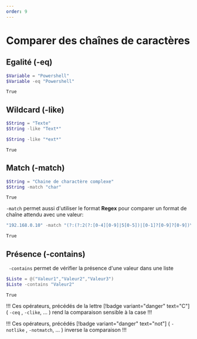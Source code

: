 ```yaml
---
order: 9
---
```


# Comparer des chaînes de caractères

## Egalité (-eq)

```powershell
$Variable = "Powershell"
$Variable -eq "Powershell"
```

```text Output :icon-chevron-right:
True
```

## Wildcard (-like)

```powershell
$String = "Texte"
$String -like "Text*"
```

```powershell
$String -like "*ext*"
```

```text Output :icon-chevron-right:
True
```

## Match (-match)

```powershell
$String = "Chaine de charactère complexe"
$String -match "char"
```

```text Output :icon-chevron-right:
True
```

`-match` permet aussi d'utiliser le format **Regex** pour comparer un format de chaîne attendu avec une valeur:

```powershell
"192.168.0.10" -match "(?:(?:2(?:[0-4][0-9]|5[0-5])|[0-1]?[0-9]?[0-9])\.){3}(?:(?:2([0-4][0-9]|5[0-5])|[0-1]?[0-9]?[0-9]))"
```

```text Output :icon-chevron-right:
True
```

## Présence (-contains)

` -contains` permet de vérifier la présence d'une valeur dans une liste

```powershell
$Liste = @("Valeur1","Valeur2","Valeur3")
$Liste -contains "Valeur2"
```

```text Output :icon-chevron-right:
True
```

!!!
Ces opérateurs, précédés de la lettre [!badge variant="danger" text="C"] ( `-ceq` , `-clike`, … ) rend la comparaison sensible à la case
!!!

!!!
Ces opérateurs, précédés [!badge variant="danger" text="not"] ( `-notlike` , `-notmatch`, … ) inverse la comparaison
!!!